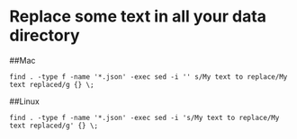 # Replace some text in all your data directory

##Mac

```
find . -type f -name '*.json' -exec sed -i '' s/My text to replace/My text replaced/g {} \;
```

##Linux

```
find . -type f -name '*.json' -exec sed -i 's/My text to replace/My text replaced/g' {} \;
```
